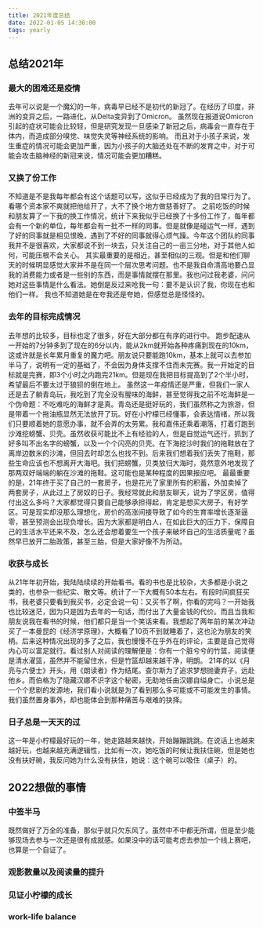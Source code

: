 ```yaml
---
title: 2021年度总结
date: 2022-01-05 14:30:00
tags: yearly
---
```


## 总结2021年

### 最大的困难还是疫情

去年可以说是一个魔幻的一年，病毒早已经不是初代的新冠了。在经历了印度，非洲的变异之后，一路进化，从Delta变异到了Omicron。
虽然现在报道说Omicron引起的症状可能会比较轻，但是研究发现一旦感染了新冠之后，病毒会一直存在于体内，而造成部分嗅觉、味觉失灵等神经系统的影响。
而且对于小孩子来说，发生重症的情况可能会更加严重，因为小孩子的大脑还处在不断的发育之中，对于可能会攻击脑神经的新冠来说，情况可能会更加糟糕。

### 又换了份工作

不知道是不是我每年都会有这个话题可以写，这似乎已经成为了我的日常行为了。看哪个资本家不爽就把他给开了，大不了换个地方做慈善好了。
之前吃饭的时候和朋友算了一下我的换工作情况，统计下来我似乎已经换了十多份工作了，每年都会有一个新的单位，每年都会有一批不一样的同事。但是就像是碰运气一样，遇到了好的同事就是相见恨晚，遇到了不好的同事就得心烦气躁。今年这个团队的同事我并不是很喜欢，大家都说不到一块去，只关注自己的一亩三分地，对于其他人如何，可能压根不会关心。
其实最重要的是相近，甚至相似的三观。但是和他们聊天的时候明显感觉大家并不是在同一个层次思考问题。也不是我自命清高地要凸显我的消费能力或者是一些别的东西，而是事情就摆在那里。我也问过我老婆，问问她对这些事情是什么看法。她倒是反过来呛我一句：要不是认识了我，你现在也和他们一样。
我也不知道她是在夸我还是夸她，但感觉总是怪怪的。

### 去年的目标完成情况

去年想的比较多，目标也定了很多，好在大部分都在有序的进行中。
跑步配速从一开始的7分钟多到了现在的6分以内，能从2km就开始各种疼痛到现在的10km，这或许就是长年累月重复的魔力吧。朋友说只要能跑10km，基本上就可以去参加半马了，说明有一定的基础了，不会因为身体支撑不住而未完赛。我一开始定的目标就是完赛，即3个小时之内跑完21km。但是现在我把目标提高到了2个半小时，希望最后不要太过于狼狈的倒在地上。
虽然这一年疫情还是严重，但我们一家人还是去了躺青岛玩，我吃到了完全没有腥味的海鲜，甚至觉得我之前不吃海鲜是一个伪命题：不吃难吃的海鲜才是真。青岛还是挺好玩的，我们虽然称之为旅游，但是带着一个拖油瓶显然无法放开了玩。好在小柠檬已经懂事，会表达情绪，所以我们只要顺着她的意愿办事，就不会弄的太劳累。我和嘉伟还乘着潮落，打着灯跑到沙滩挖螃蟹、贝壳。虽然收获可能比不上有经验的人，但是自觉运气还行，抓到了好多叫不出名字的螃蟹，以及一个个闪亮的贝壳。在下海挖沙时我们的拖鞋放在了离岸边数米的沙滩，但回去时却怎么也找不到。后来我们想着我们丢失了拖鞋，那些生命应该也不想离开大海吧。我们把螃蟹，贝类放归大海时，竟然意外地发现了那两双好端端的躺在沙滩的拖鞋。这可能也是某种程度的因果报应吧。
最最重要的是，21年终于买了自己的一套房子，也是花光了家里所有的积蓄，外加卖掉了两套房子，从此过上了房奴的日子。我经常就此和朋友聊天，说为了学区房，值得付出这么多吗？大家都觉得只要自己能够承担得起，肯定是想买大房子，有好学区。可是现实却没那么理想化，房价的高涨间接导致了如今的生育率增长逐渐逼零，甚至预测会出现负增长。因为大家都是明白人，在如此巨大的压力下，保障自己的生活水平还来不及，怎么还会想着要生一个孩子来破坏自己的生活质量呢？虽然早已放开二胎政策，甚至三胎，但是大家好像不为所动。

### 收获与成长

从21年年初开始，我陆陆续续的开始看书。看的书也是比较杂，大多都是小说之类的，也参杂一些纪实、散文等。统计了一下大概有50本左右。有段时间疯狂买书，我老婆只要看到我买书，必定会说一句：又买书了啊，你看的完吗？一开始我也比较迷茫，因为只是因为去年的一句话，而付出了大量金钱的代价。而且当我和朋友说我在看书的时候，他们都只是当一个笑话来看。我想起了两年前的某次冲动买了一本曼昆的《经济学原理》，大概看了10页不到就睡着了，这也沦为朋友的笑柄。后来这种情况出现的多了之后，我也慢慢不在乎外在的评论，主要是自己觉得内心可以富足就行。看过别人对阅读的理解便是：你有一个脏兮兮的竹篮，阅读便是清水濯篮，虽然并不能留住水，但是竹篮却越来越干净，明朗。
21年的以《月亮与六便士》开头，用《朗读者》作为结尾。查尔斯为了追求梦想抛妻弃子，远赴他乡。而伯格为了隐藏汉娜不识字这个秘密，无助地任由汉娜自缢身亡。小说总是一个个悲剧的发源地，我们看小说就是为了看到那么多可能或不可能发生的事情。我们虽然置身事外，却也能体会到那种痛苦与艰难的抉择。

### 日子总是一天天的过

这一年是小柠檬最好玩的一年，她走路越来越快，开始蹦蹦跳跳。在说话上也越来越好玩，也越来越充满逻辑性，比如有一次，她吃饭的时候让我扶住碗，但是她也没有扶好碗，我反问她为什么没有扶住，她说：这个碗可以吸住（桌子）的。


## 2022想做的事情

### 中签半马

既然做好了万全的准备，那似乎就只欠东风了。虽然中不中都无所谓，但是至少能够现场去参与一次还是很有成就感。如果没中的话可能考虑去参加一个线上赛吧，也算是一个自证了。

### 观影数量以及阅读量的提升



### 见证小柠檬的成长

### work-life balance

